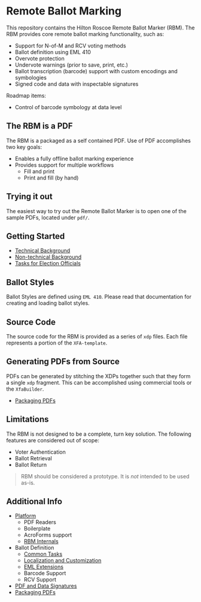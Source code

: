 # Remote Ballot Marking

This repository contains the Hilton Roscoe Remote Ballot Marker (RBM). The RBM provides core remote ballot marking functionality, such as:

- Support for N-of-M and RCV voting methods
- Ballot definition using EML 410
- Overvote protection
- Undervote warnings (prior to save, print, etc.)
- Ballot transcription (barcode) support with custom encodings and symbologies
- Signed code and data with inspectable signatures

Roadmap items:

- Control of barcode symbology at data level

## The RBM is a PDF

The RBM is a packaged as a self contained PDF. Use of PDF accomplishes two key goals:

- Enables a fully offline ballot marking experience
- Provides support for multiple workflows
  - Fill and print
  - Print and fill (by hand)

## Trying it out

The easiest way to try out the Remote Ballot Marker is to open one of the sample PDFs, located under `pdf/`.

## Getting Started

- [Technical Background](./docs/INTERNALS.md)
- [Non-technical Background](./docs/INTERACTION.md)
- [Tasks for Election Officials](./docs/TASKS.md)

## Ballot Styles

Ballot Styles are defined using `EML 410`. Please read that documentation for creating and loading ballot styles.

## Source Code

The source code for the RBM is provided as a series of `xdp` files. Each file represents a portion of the `XFA-template`.

## Generating PDFs from Source

PDFs can be generated by stitching the XDPs together such that they form a single `xdp` fragment. This can be accomplished using commercial tools or the `XfaBuilder`.

- [Packaging PDFs](./docs/PACKAGING.md)

## Limitations

The RBM is not designed to be a complete, turn key solution. The following features are considered out of scope:

- Voter Authentication
- Ballot Retrieval
- Ballot Return

> RBM should be considered a prototype. It is *not* intended to be used as-is.

## Additional Info

- [Platform](./docs/PLATFORM.md)
  - PDF Readers
  - Boilerplate
  - AcroForms support
  - [RBM Internals](./docs/INTERNALS.md)
- Ballot Definition
  - [Common Tasks](./docs/TASKS.md)
  - [Localization and Customization](./docs/LOCALIZATION.md)
  - [EML Extensions](./docs/EML-410_extensions.md)
  - Barcode Support
  - RCV Support
- [PDF and Data Signatures](./docs/SIGNATURES.md)
- [Packaging PDFs](./docs/packaging.md)
